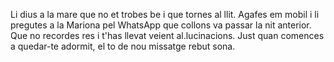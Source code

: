 Li dius a la mare que no et trobes be i que tornes al llit. Agafes em mobil i li pregutes a la Mariona pel WhatsApp 
que collons va passar la nit anterior.  Que no recordes res i t'has llevat veient al.lucinacions.
Just quan comences a quedar-te adormit, el to de nou missatge rebut sona.